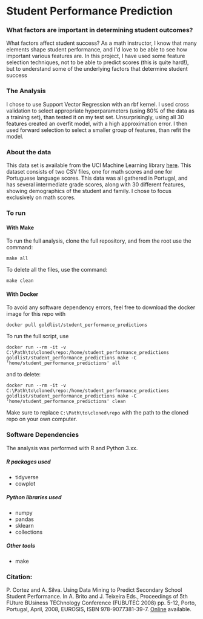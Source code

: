 # Student Performance Prediction

### What factors are important in determining student outcomes?
What factors affect student success?  As a math instructor, I know that many elements shape student performance, and I'd love to be able to see how important various features are. In this project, I have used some feature selection techniques, not to be able to predict scores (this is quite hard!), but to understand some of the underlying factors that determine student success

### The Analysis
I chose to use Support Vector Regression with an rbf kernel.  I used cross validation to select appropriate hyperparameters (using 80% of the data as a training set), than tested it on my test set.  Unsurprisingly, using all 30 features created an overfit model, with a high approximation error.  I then used forward selection to select a smaller group of features, than refit the model.

### About the data
This data set is available from the UCI Machine Learning library [here](https://archive.ics.uci.edu/ml/datasets/student+performance).  This dataset consists of two CSV files, one for math scores and one for Portuguese language scores.  This data was all gathered in Portugal, and has several intermediate grade scores, along with 30 different features, showing demographics of the student and family.  I chose to focus exclusively on math scores.

### To run

#### With Make
To run the full analysis, clone the full repository, and from the root use the command:

```
make all
```

To delete all the files, use the command:

```
make clean
```

#### With Docker

To avoid any software dependency errors, feel free to download the docker image for this repo with

```
docker pull goldlist/student_performance_predictions
```

To run the full script, use
```
docker run --rm -it -v  C:\Path\to\cloned\repo:/home/student_performance_predictions goldlist/student_performance_predictions make -C 'home/student_performance_predictions' all
```

and to delete:

```
docker run --rm -it -v  C:\Path\to\cloned\repo:/home/student_performance_predictions goldlist/student_performance_predictions make -C 'home/student_performance_predictions' clean
```

Make sure to replace `C:\Path\to\cloned\repo` with the path to the cloned repo on your own computer.

### Software Dependencies
The analysis was performed with R and Python 3.xx.  

##### R packages used
* tidyverse
* cowplot

##### Python libraries used
* numpy
* pandas
* sklearn
* collections

##### Other tools
* make

### Citation:
P. Cortez and A. Silva. Using Data Mining to Predict Secondary School Student Performance. In A. Brito and J. Teixeira Eds., Proceedings of 5th FUture BUsiness TEChnology Conference (FUBUTEC 2008) pp. 5-12, Porto, Portugal, April, 2008, EUROSIS, ISBN 978-9077381-39-7.   [Online](http://www3.dsi.uminho.pt/pcortez/student.pdf) available.
